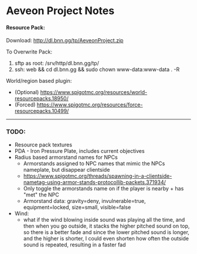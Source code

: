 # Aeveon Project Notes

#### Resource Pack:

Download: http://dl.bnn.gg/tp/AeveonProject.zip

To Overwrite Pack:
 1. sftp as root: /srv/http/dl.bnn.gg/tp/
 2. ssh: web && cd dl.bnn.gg && sudo chown www-data:www-data . -R

World/region based plugin:
- (Optional) https://www.spigotmc.org/resources/world-resourcepacks.18950/
- (Forced) https://www.spigotmc.org/resources/force-resourcepacks.10499/

---

### TODO:
- Resource pack textures
- PDA - Iron Pressure Plate, includes current objectives
- Radius based armorstand names for NPCs
    - Armorstands assigned to NPC names that mimic the NPCs nameplate, but disappear clientside
    - https://www.spigotmc.org/threads/spawning-in-a-clientside-nametag-using-armor-stands-protocollib-packets.371934/
    - Only toggle the armorstands name on if the player is nearby + has "met" the NPC
    - Armorstand data: gravity=deny, invulnerable=true, equipment=locked, size=small, visible=false
- Wind:
    - what if the wind blowing inside sound was playing all the time, and then when you go outside,
    it stacks the higher pitched sound on top, so there is a better fade
    and since the lower pitched sound is longer, and the higher is shorter, 
    I could even shorten how often the outside sound is repeated, resulting in a faster fad




